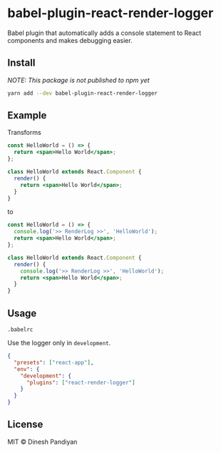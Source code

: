 # babel-plugin-react-render-logger

Babel plugin that automatically adds a console statement to React components and makes debugging easier.

## Install

_NOTE: This package is not published to npm yet_

```sh
yarn add --dev babel-plugin-react-render-logger
```

## Example

Transforms

```jsx
const HelloWorld = () => {
  return <span>Hello World</span>;
};

class HelloWorld extends React.Component {
  render() {
    return <span>Hello World</span>;
  }
}
```

to

```jsx
const HelloWorld = () => {
  console.log('>> RenderLog >>', 'HelloWorld');
  return <span>Hello World</span>;
};

class HelloWorld extends React.Component {
  render() {
    console.log('>> RenderLog >>', 'HelloWorld');
    return <span>Hello World</span>;
  }
}
```

## Usage

`.babelrc`

Use the logger only in `development`.

```json
{
  "presets": ["react-app"],
  "env": {
    "development": {
      "plugins": ["react-render-logger"]
    }
  }
}
```

## License

MIT © Dinesh Pandiyan
